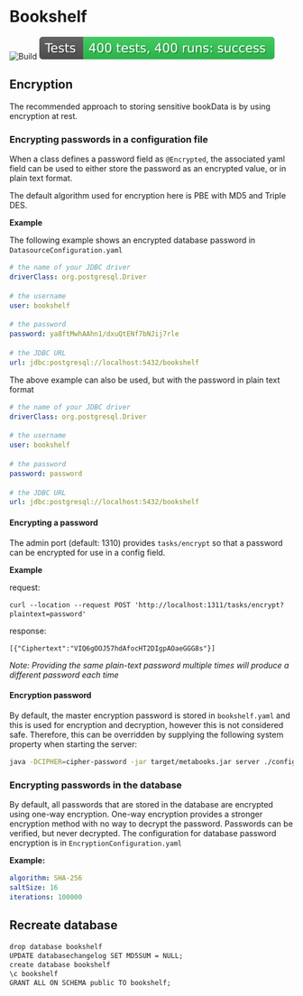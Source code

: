 # Bookshelf

![Build](https://github.com/KelsierLuthadel/meta-books/workflows/Build/badge.svg) ![Tests](https://github.com/KelsierLuthadel/meta-books/blob/main/.github/badges/unit-tests.svg)

## Encryption
The recommended approach to storing sensitive bookData is by using encryption at rest. 

### Encrypting passwords in a configuration file
When a class defines a password field as `@Encrypted`, the associated yaml field can be used to either store the password 
as an encrypted value, or in plain text format.

The default algorithm used for encryption here is PBE with MD5 and Triple DES.

**Example**

The following example shows an encrypted database password in `DatasourceConfiguration.yaml`
```yaml
# the name of your JDBC driver
driverClass: org.postgresql.Driver

# the username
user: bookshelf

# the password
password: ya8ftMwhAAhn1/dxuQtENf7bNJij7rle

# the JDBC URL
url: jdbc:postgresql://localhost:5432/bookshelf
```

The above example can also be used, but with the password in plain text format
```yaml
# the name of your JDBC driver
driverClass: org.postgresql.Driver

# the username
user: bookshelf

# the password
password: password

# the JDBC URL
url: jdbc:postgresql://localhost:5432/bookshelf
```
 
#### Encrypting a password
The admin port (default: 1310) provides `tasks/encrypt` so that a password can be encrypted for use in a config field.

**Example**

request:
```
curl --location --request POST 'http://localhost:1311/tasks/encrypt?plaintext=password'
```

response:
```
[{"Ciphertext":"VIQ6gOOJ57hdAfocHT2DIgpAOaeGGG8s"}]
```
*Note: Providing the same plain-text password multiple times will produce a different password each time*

#### Encryption password
By default, the master encryption password is stored in `bookshelf.yaml` and this is used for encryption and decryption, 
however this is not considered safe. Therefore, this can be overridden by supplying the following system property when 
starting the server:

```bash
java -DCIPHER=cipher-password -jar target/metabooks.jar server ./config/bookshelf.yaml
```

### Encrypting passwords in the database
By default, all passwords that are stored in the database are encrypted using one-way encryption. One-way encryption provides 
a stronger encryption method with no way to decrypt the password. Passwords can be verified, but never decrypted. The 
configuration for database password encryption is in `EncryptionConfiguration.yaml`

**Example:**
```yaml
algorithm: SHA-256
saltSize: 16
iterations: 100000
```

## Recreate database
```
drop database bookshelf
UPDATE databasechangelog SET MD5SUM = NULL;
create database bookshelf
\c bookshelf
GRANT ALL ON SCHEMA public TO bookshelf;
```

